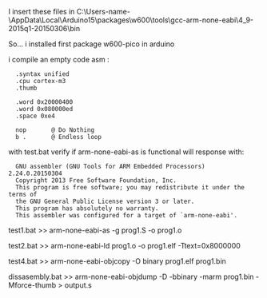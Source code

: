 I insert these files in C:\Users\-name-\AppData\Local\Arduino15\packages\w600\tools\gcc-arm-none-eabi\4_9-2015q1-20150306\bin

So... i installed first package w600-pico in arduino

i compile an empty code asm :

      .syntax unified
      .cpu cortex-m3
      .thumb

      .word 0x20000400
      .word 0x080000ed
      .space 0xe4

      nop		@ Do Nothing
      b .		@ Endless loop

with test.bat verify if arm-none-eabi-as is functional will response with:

      GNU assembler (GNU Tools for ARM Embedded Processors) 2.24.0.20150304
      Copyright 2013 Free Software Foundation, Inc.
      This program is free software; you may redistribute it under the terms of
      the GNU General Public License version 3 or later.
      This program has absolutely no warranty.
      This assembler was configured for a target of `arm-none-eabi'.
      
test1.bat  >>  arm-none-eabi-as -g prog1.S -o prog1.o  

test2.bat  >>  arm-none-eabi-ld prog1.o -o prog1.elf -Ttext=0x8000000

test4.bat  >>  arm-none-eabi-objcopy -O binary prog1.elf prog1.bin

dissasembly.bat >>  arm-none-eabi-objdump -D -bbinary -marm prog1.bin -Mforce-thumb > output.s
